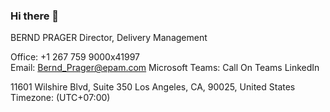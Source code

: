 ### Hi there 👋
BERND PRAGER
Director, Delivery Management

Office:  +1 267 759 9000x41997   
Email:  Bernd_Prager@epam.com
Microsoft Teams:  Call On Teams   LinkedIn

11601 Wilshire Blvd, Suite 350
Los Angeles, CA, 90025, United States
Timezone: (UTC+07:00)

<!--
**bprager-epam/bprager-epam** is a ✨ _special_ ✨ repository because its `README.md` (this file) appears on your GitHub profile.

Here are some ideas to get you started:

- 🔭 I’m currently working on ...
- 🌱 I’m currently learning ...
- 👯 I’m looking to collaborate on ...
- 🤔 I’m looking for help with ...
- 💬 Ask me about ...
- 📫 How to reach me: ...
- 😄 Pronouns: ...
- ⚡ Fun fact: ...
-->
